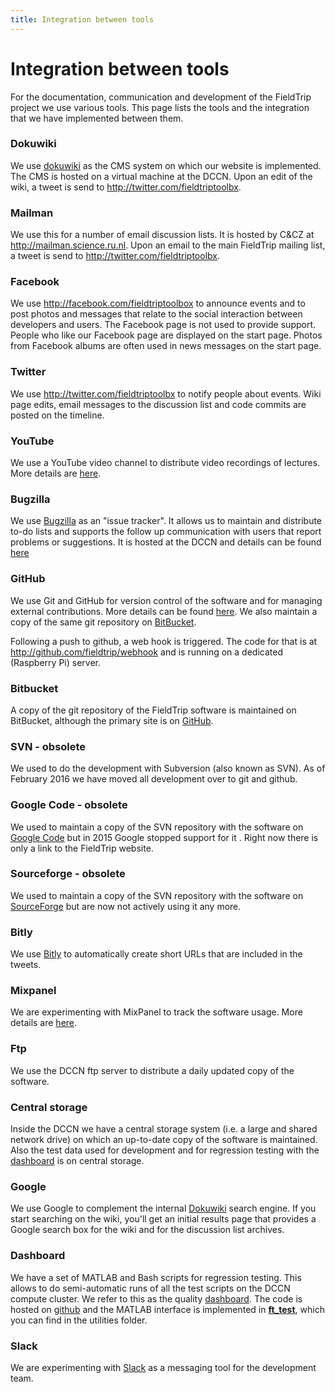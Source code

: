 ```yaml
---
title: Integration between tools
---
```


# Integration between tools

For the documentation, communication and development of the FieldTrip project we use various tools. This page lists the tools and the integration that we have implemented between them.

### Dokuwiki

We use [dokuwiki](http://dokuwiki.org/) as the CMS system on which our website is implemented. The CMS is hosted on a virtual machine at the DCCN. Upon an edit of the wiki, a tweet is send to <http://twitter.com/fieldtriptoolbx>.

### Mailman

We use this for a number of email discussion lists. It is hosted by C&CZ at <http://mailman.science.ru.nl>. Upon an email to the main FieldTrip mailing list, a tweet is send to <http://twitter.com/fieldtriptoolbx>.

### Facebook

We use <http://facebook.com/fieldtriptoolbox> to announce events and to post photos and messages that relate to the social interaction between developers and users. The Facebook page is not used to provide support. People who like our Facebook page are displayed on the start page. Photos from Facebook albums are often used in news messages on the start page.

### Twitter

We use <http://twitter.com/fieldtriptoolbx> to notify people about events. Wiki page edits, email messages to the discussion list and code commits are posted on the timeline.

### YouTube

We use a YouTube video channel to distribute video recordings of lectures. More details are [here](/video).

### Bugzilla

We use [Bugzilla](http://www.bugzilla.org) as an "issue tracker". It allows us to maintain and distribute to-do lists and supports the follow up communication with users that report problems or suggestions. It is hosted at the DCCN and details can be found [here](/bugzilla)

### GitHub

We use Git and GitHub for version control of the software and for managing external contributions. More details can be found [here](/development/git). We also maintain a copy of the same git repository on [BitBucket](#bitbucket).

Following a push to github, a web hook is triggered. The code for that is at <http://github.com/fieldtrip/webhook> and is running on a dedicated (Raspberry Pi) server.

### Bitbucket

A copy of the git repository of the FieldTrip software is maintained on BitBucket, although the primary site is on [GitHub](#GitHub).

### SVN - obsolete

We used to do the development with Subversion (also known as SVN). As of February 2016 we have moved all development over to git and github.

### Google Code - obsolete

We used to maintain a copy of the SVN repository with the software on [Google Code](http://code.google.com/p/fieldtrip) but in 2015 Google stopped support for it . Right now there is only a link to the FieldTrip website.

### Sourceforge - obsolete

We used to maintain a copy of the SVN repository with the software on [SourceForge](https://sourceforge.net/projects/fieldtrip/) but are now not actively using it any more.

### Bitly

We use [Bitly](https://bitly.com) to automatically create short URLs that are included in the tweets.

### Mixpanel

We are experimenting with MixPanel to track the software usage. More details are [here](/faq/tracking).

### Ftp

We use the DCCN ftp server to distribute a daily updated copy of the software.

### Central storage

Inside the DCCN we have a central storage system (i.e. a large and shared network drive) on which an up-to-date copy of the software is maintained. Also the test data used for development and for regression testing with the [dashboard](#dashboard) is on central storage.

### Google

We use Google to complement the internal [Dokuwiki](#Dokuwiki) search engine. If you start searching on the wiki, you'll get an initial results page that provides a Google search box for the wiki and for the discussion list archives.

### Dashboard

We have a set of MATLAB and Bash scripts for regression testing. This allows to do semi-automatic runs of all the test scripts on the DCCN compute cluster. We refer to this as the quality [dashboard](/development/dashboard). The code is hosted on [github](https://github.com/fieldtrip/dashboard) and the MATLAB interface is implemented in **[ft_test](/reference/ft_test)**, which you can find in the utilities folder.

### Slack

We are experimenting with [Slack](https://slack.com) as a messaging tool for the development team.
